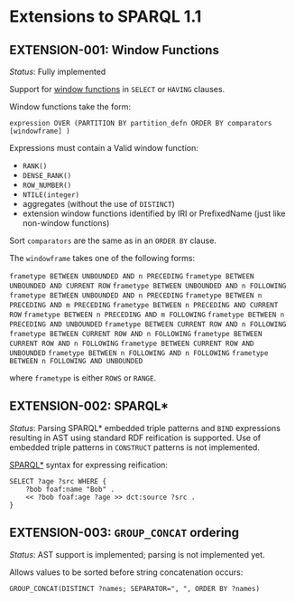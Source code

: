 Extensions to SPARQL 1.1
========================

EXTENSION-001: Window Functions
-------------

*Status*: Fully implemented

Support for [window functions](https://github.com/w3c/sparql-12/issues/47) in `SELECT` or `HAVING` clauses.

Window functions take the form:

`expression OVER (PARTITION BY partition_defn ORDER BY comparators [windowframe] )`

Expressions must contain a Valid window function:

* `RANK()`
* `DENSE_RANK()`
* `ROW_NUMBER()`
* `NTILE(integer)`
* aggregates (without the use of `DISTINCT`)
* extension window functions identified by IRI or PrefixedName (just like non-window functions)

Sort `comparators` are the same as in an `ORDER BY` clause.

The `windowframe` takes one of the following forms:

`frametype BETWEEN UNBOUNDED AND n PRECEDING`
`frametype BETWEEN UNBOUNDED AND CURRENT ROW`
`frametype BETWEEN UNBOUNDED AND n FOLLOWING`
`frametype BETWEEN UNBOUNDED AND n PRECEDING`
`frametype BETWEEN n PRECEDING AND m PRECEDING`
`frametype BETWEEN n PRECEDING AND CURRENT ROW`
`frametype BETWEEN n PRECEDING AND m FOLLOWING`
`frametype BETWEEN n PRECEDING AND UNBOUNDED`
`frametype BETWEEN CURRENT ROW AND n FOLLOWING`
`frametype BETWEEN CURRENT ROW AND n FOLLOWING`
`frametype BETWEEN CURRENT ROW AND n FOLLOWING`
`frametype BETWEEN CURRENT ROW AND UNBOUNDED`
`frametype BETWEEN n FOLLOWING AND n FOLLOWING`
`frametype BETWEEN n FOLLOWING AND UNBOUNDED`

where `frametype` is either `ROWS` or `RANGE`.

EXTENSION-002: SPARQL*
-------------

*Status*: Parsing SPARQL* embedded triple patterns and `BIND` expressions resulting in AST using standard RDF reification is supported. Use of embedded triple patterns in `CONSTRUCT` patterns is not implemented.

[SPARQL*](https://arxiv.org/pdf/1406.3399.pdf) syntax for expressing reification:

```
SELECT ?age ?src WHERE {
	?bob foaf:name "Bob" .
	<< ?bob foaf:age ?age >> dct:source ?src .
}
```

EXTENSION-003: `GROUP_CONCAT` ordering
-------------

*Status*: AST support is implemented; parsing is not implemented yet.

Allows values to be sorted before string concatenation occurs:

```
GROUP_CONCAT(DISTINCT ?names; SEPARATOR=", ", ORDER BY ?names)
```
